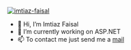 <p align="left" dir="auto"> <a target="_blank" rel="noopener noreferrer" href="https://camo.githubusercontent.com/540580dcce6e90d4aebd5e07b40f66d3e8eab0087e81ce63383eaab786e922e6/68747470733a2f2f6b6f6d617265762e636f6d2f67687076632f3f757365726e616d653d6173696d612d63686f776468757279266c6162656c3d50726f66696c65253230766965777326636f6c6f723d313239653030267374796c653d706c6173746963"><img src="https://camo.githubusercontent.com/540580dcce6e90d4aebd5e07b40f66d3e8eab0087e81ce63383eaab786e922e6/68747470733a2f2f6b6f6d617265762e636f6d2f67687076632f3f757365726e616d653d6173696d612d63686f776468757279266c6162656c3d50726f66696c65253230766965777326636f6c6f723d313239653030267374796c653d706c6173746963" alt="imtiaz-faisal" data-canonical-src="https://komarev.com/ghpvc/?username=imtiaz-faisal&amp;label=Profile%20views&amp;color=129e00&amp;style=plastic" style="max-width: 100%;"></a> </p>

- 👋 Hi, I’m Imtiaz Faisal
- 🌱 I’m currently working on ASP.NET
- 📫 To contact me just send me a <a href="mailto:imtiaz.faisal05@gmail.com">mail</a>
